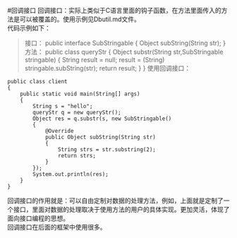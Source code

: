 #回调接口
回调接口：实际上类似于C语言里面的钩子函数，在方法里面传入的方法是可以被覆盖的。使用示例见Dbutil.md文件。  
代码示例如下：  
>接口：
	public interface SubStringable
	{
		Object subString(String str);
	}
>方法：
	public class queryStr
	{
		Object substr(String str,SubStringable stringable)
		{
			String result = null;
			result = (String) stringable.subString(str);
			return result;
		}
	}
>使用回调接口：
>
	public class client
	{
		public static void main(String[] args)
		{
			String s = "hello";
			queryStr q = new queryStr();
			Object res = q.substr(s, new SubStringable()
			{
				@Override
				public Object subString(String str)
				{
					String strs = str.substring(2);
					return strs;
				}
			});
			System.out.println(res);
		}
	}
	
回调接口的作用就是：可以自由定制对数据的处理方法，例如，上面就是定制了一个接口，里面对数据的处理取决于使用方法的用户的具体实现。更加灵活，体现了面向接口编程的思想。  
回调接口在后面的框架中使用很多。  
